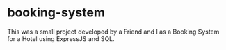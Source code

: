 # booking-system

This was a small project developed by a Friend and I
as a Booking System for a Hotel using ExpressJS and SQL.